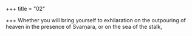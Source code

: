 +++
title = "02"

+++
Whether you will bring yourself to exhilaration on the outpouring of  heaven in the presence of Svarṇara,
or on the sea of the stalk,